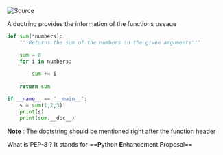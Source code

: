 ![Source](https://youtu.be/SJzsNd7SM0g?list=PLu0W_9lII9agwh1XjRt242xIpHhPT2llg)

A doctring provides the information of the functions useage
```python
def sum(*numbers):
	'''Returns the sum of the numbers in the given arguments'''

	sum = 0
	for i in numbers:
	
		sum += i
	
	return sum

if __name__ == "__main__":
	s = sum(1,2,3)
	print(s)
	print(sum.__doc__)
```
**Note** : The doctstring should be mentioned right after the function header

What is PEP-8 ?
It stands for ==**P**ython **E**nhancement **P**roposal== 
